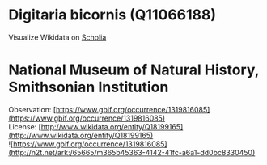 
Digitaria bicornis (Q11066188)
==============================
  
Visualize Wikidata on [Scholia](https://scholia.toolforge.org/taxon/Q11066188)
# National Museum of Natural History, Smithsonian Institution
  
Observation: [https://www.gbif.org/occurrence/1319816085](https://www.gbif.org/occurrence/1319816085)  
License: [http://www.wikidata.org/entity/Q18199165](http://www.wikidata.org/entity/Q18199165)  
![https://www.gbif.org/occurrence/1319816085](http://n2t.net/ark:/65665/m365b45363-4142-41fc-a6a1-dd0bc8330450)